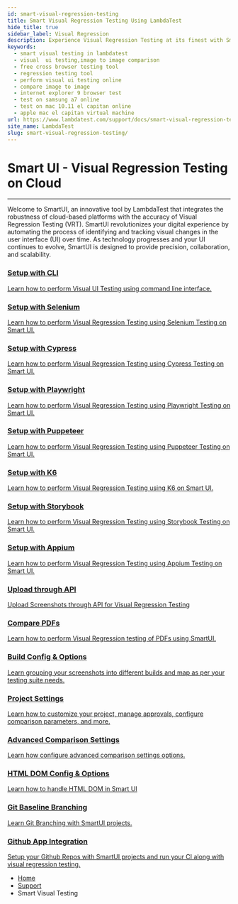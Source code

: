 ```yaml
---
id: smart-visual-regression-testing
title: Smart Visual Regression Testing Using LambdaTest
hide_title: true
sidebar_label: Visual Regression
description: Experience Visual Regression Testing at its finest with SmartUI by LambdaTest. Automate UI changes tracking for precision, collaboration, and scalability on the cloud. Optimize your testing journey now!
keywords:
  - smart visual testing in lambdatest
  - visual  ui testing,image to image comparison
  - free cross browser testing tool
  - regression testing tool
  - perform visual ui testing online
  - compare image to image
  - internet explorer 9 browser test
  - test on samsung a7 online
  - test on mac 10.11 el capitan online
  - apple mac el capitan virtual machine
url: https://www.lambdatest.com/support/docs/smart-visual-regression-testing/
site_name: LambdaTest
slug: smart-visual-regression-testing/
---
```


<script type="application/ld+json"
      dangerouslySetInnerHTML={{ __html: JSON.stringify({
       "@context": "https://schema.org",
        "@type": "BreadcrumbList",
        "itemListElement": [{
          "@type": "ListItem",
          "position": 1,
          "name": "LambdaTest",
          "item": "https://www.lambdatest.com"
        },{
          "@type": "ListItem",
          "position": 2,
          "name": "Support",
          "item": "https://www.lambdatest.com/support/docs/"
        },{
          "@type": "ListItem",
          "position": 3,
          "name": "Smart Visual Testing",
          "item": "https://www.lambdatest.com/support/docs/smart-visual-regression-testing/"
        }]
      })
    }}
></script>

# Smart UI - Visual Regression Testing on Cloud
***

Welcome to SmartUI, an innovative tool by LambdaTest that integrates the robustness of cloud-based platforms with the accuracy of Visual Regression Testing (VRT). SmartUI revolutionizes your digital experience by automating the process of identifying and tracking visual changes in the user interface (UI) over time. As technology progresses and your UI continues to evolve, SmartUI is designed to provide precision, collaboration, and scalability. 

<div className="ytframe"> 
<div className="youtube" data-embed="R00u2k8Yxpc" data-loading-attribute="eager">
    <div className="play-button"></div>
</div>
</div>


<div className="support_main">  
      <a href="/support/docs/smartui-cli/">
    <div className="support_inners">
      <h3>Setup with CLI</h3>
      <p>Learn how to perform Visual UI Testing using command line interface.</p>
    </div>
  </a>
  <a href="/support/docs/selenium-visual-regression/">
    <div className="support_inners">
      <h3>Setup with Selenium</h3>
      <p>Learn how to perform Visual Regression Testing using Selenium Testing on Smart UI.</p>
    </div>
  </a>
  <a href="/support/docs/smart-ui-cypress/">
    <div className="support_inners">
      <h3>Setup with Cypress</h3>
      <p>Learn how to perform Visual Regression Testing using Cypress Testing on Smart UI.</p>
    </div>
  </a>
  <a href="/support/docs/playwright-visual-regression/">
    <div className="support_inners">
      <h3>Setup with Playwright</h3>
      <p>Learn how to perform Visual Regression Testing using Playwright Testing on Smart UI.</p>
    </div>
  </a>
  <a href="/support/docs/puppeteer-visual-regression/">
    <div className="support_inners">
      <h3>Setup with Puppeteer</h3>
      <p>Learn how to perform Visual Regression Testing using Puppeteer Testing on Smart UI.</p>
    </div>
  </a>
  <a href="/support/docs/smartui-k6-setup/">
    <div className="support_inners">
      <h3>Setup with K6</h3>
      <p>Learn how to perform Visual Regression Testing using K6 on Smart UI.</p>
    </div>
  </a>
  <a href="/support/docs/smart-ui-storybook/">
    <div className="support_inners">
      <h3>Setup with Storybook</h3>
      <p>Learn how to perform Visual Regression Testing using Storybook Testing on Smart UI.</p>
    </div>
  </a>
  <a href="/support/docs/appium-visual-regression/">
    <div className="support_inners">
      <h3>Setup with Appium</h3>
      <p>Learn how to perform Visual Regression Testing using Appium Testing on Smart UI.</p>
    </div>
  </a>
  <a href="/support/docs/smartui-upload-api-v2/">
    <div className="support_inners">
      <h3>Upload through API</h3>
      <p>Upload Screenshots through API for Visual Regression Testing</p>
    </div>
  </a>
  <a href="/support/docs/smartui-pdf-comparison/">
    <div className="support_inners">
      <h3>Compare PDFs</h3>
      <p>Learn how to perform Visual Regression testing of PDFs using SmartUI.</p>
    </div>
  </a>
  <a href="/support/docs/smart-ui-build-options/">
    <div className="support_inners">
      <h3>Build Config & Options</h3>
      <p>Learn grouping your screenshots into different builds and map as per your testing suite needs.</p>
    </div>
  </a>
   <a href="/support/docs/smartui-project-settings/">
    <div className="support_inners">
      <h3>Project Settings</h3>
      <p>Learn how to customize your project, manage approvals, configure comparison parameters, and more.</p>
    </div>
    </a>
  <a href="/support/docs/test-settings-options/">
    <div className="support_inners">
      <h3>Advanced Comparison Settings</h3>
      <p>Learn how configure advanced comparison settings options.</p>
    </div>
  </a>
  <a href="/support/docs/html-dom-smartui-options/">
    <div className="support_inners">
      <h3>HTML DOM Config & Options</h3>
      <p>Learn how to handle HTML DOM in Smart UI</p>
    </div>
  </a>  
  <a href="/support/docs/smartui-git-branching-strategy">
    <div className="support_inners">
      <h3>Git Baseline Branching</h3>
      <p>Learn Git Branching with SmartUI projects.</p>
    </div>
  </a>
  <a href="/support/docs/smartui-github-app-integration/">
    <div className="support_inners">
      <h3>Github App Integration</h3>
      <p>Setup your Github Repos with SmartUI projects and run your CI along with visual regression testing.</p>
    </div>
  </a>
</div>

<!-- <div className="ytframe"> 
<div className="youtube" data-embed="F-RvD2UsqR4">
    <div className="play-button"></div>
</div>
</div>

## Upload Baseline

Once you login, click on the Navigation menu bar in the left *Visual UI Testing > Smart Testing*.

Next, we have to upload a Baseline image

**Step 1:** Upload a baseline image. Click on the + icon next to the Base Line Images header.

<img loading="lazy" src={require('../assets/images/smart-visual-testing/smart-visual-testing-1.webp').default} alt="Smart Visual Testing" width="1439" height="803" className="doc_img"/>

**Step 2:** Select a baseline image from your computer. You can also select multiple images at a time.

<img loading="lazy" src={require('../assets/images/smart-visual-testing/smart-visual-testing-2.webp').default} alt="Smart Testing" width="1438" height="820" className="doc_img"/>

**Step 3:** Once selected, images will be uploaded, and you can view the same under the Baseline Image gallery.

<img loading="lazy" src={require('../assets/images/smart-visual-testing/smart-visual-testing-3.webp').default} alt="Image Comparison" width="1438" height="820" className="doc_img"/>

## Upload Comparison Images

Upload Comparison Images. Please note that you cannot upload comparison images before uploading a baseline. Once you have uploaded the baseline image, below are the steps to upload a comparison image.

**Step 1:** Click on the baseline image you want to run a comparison with.

**Step 2:** On the right, you will find the Upload Comparison Image button. Click on it to upload images.

<img loading="lazy" src={require('../assets/images/smart-visual-testing/smart-visual-testing-4.webp').default} alt="Comparing Image pixel by pixel" width="1439" height="752" className="doc_img"/>

**Step 3:** Select the images you want to compare with the baseline image. You can select multiple images as well.

**Step 4:** If everything goes well, you would see the thumbnail of your comparison images along with the RUN button.

<img loading="lazy" src={require('../assets/images/smart-visual-testing/smart-visual-testing-5.webp').default} alt="Smart Comparison Testing" width="1440" height="791" className="doc_img"/>

## Run Comparison

**Step 1:** Once you have uploaded the comparison images, running the comparison is pretty simple. Just click on the Run button on the comparison image thumbnail.

<img loading="lazy" src={require('../assets/images/smart-visual-testing/smart-visual-testing-6.webp').default} alt="Running Image Comparison" width="1440" height="791" className="doc_img"/>

**Step 2:** You can also click on compare all button.

<img loading="lazy" src={require('../assets/images/smart-visual-testing/smart-visual-testing-8.webp').default} alt="Compare All Images" width="1440" height="791" className="doc_img"/>

## View Comparison and Issues

Once you have run the comparison between baseline and comparison images, you can check the issues by clicking on the View issues button on the comparison image.

<img loading="lazy" src={require('../assets/images/smart-visual-testing/smart-visual-testing-9.webp').default} alt="comparison between baseline and comparison images" width="1440" height="791" className="doc_img"/>

This will take you to a new window with a comparison image. You can zoom-in or Zoom out the images in this window, change the image difference color, switch to slider mode, switch to side-by-side mode, or mark the image as a bug.

<img loading="lazy" src={require('../assets/images/smart-visual-testing/smart-visual-testing-10.webp').default} alt="settings used in Image comparison" width="1437" height="745" className="doc_img"/>

## Side by Side Mode

There are multiple options for you to view your images. The side by side mode will open all three images, baseline image, comparison image, and comparison result image in a single window. In this mode, you can also mark the image as a bug. Or you can switch to any other mode.

<img loading="lazy" src={require('../assets/images/smart-visual-testing/smart-visual-testing-11.webp').default} alt="Side by Side Image Comparison" width="1438" height="750" className="doc_img"/>

## Slider Mode

In slider mode, you can view the baseline image and comparison image overlapped over each other and toggle them with a slider. This mode can help you view the difference between the two images very easily.

<img loading="lazy" src={require('../assets/images/smart-visual-testing/Slider-Mode-1.webp').default} alt="Slider Mode for Comparing Images" width="1439" height="747" className="doc_img"/>

## Change Baseline or Comparison Image

You can change the baseline or comparison image easily. Just click on the settings button at the bottom of the image thumbnail. You would see multiple options like View Image Details, Replace Image, Rename Image, and Delete Image.

<img loading="lazy" src={require('../assets/images/smart-visual-testing/smart-visual-testing-12.webp').default} alt="Changing Baseline or Comparison Image" width="821" height="646" className="doc_img"/> -->

<nav aria-label="breadcrumbs">
  <ul className="breadcrumbs">
    <li className="breadcrumbs__item">
      <a className="breadcrumbs__link" href="https://www.lambdatest.com">Home</a>
    </li>
    <li className="breadcrumbs__item">
      <a className="breadcrumbs__link" href="/support/docs/">Support</a>
    </li>
    <li className="breadcrumbs__item breadcrumbs__item--active">
      <span className="breadcrumbs__link">Smart Visual Testing</span>
    </li>
  </ul>
</nav>